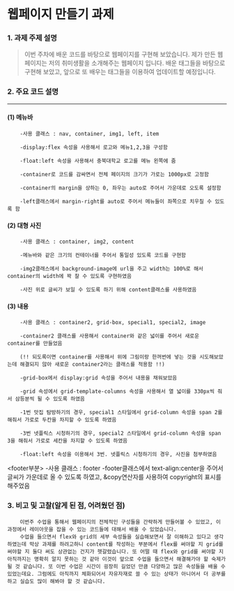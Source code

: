 # 웹페이지 만들기 과제
### 1. 과제 주제 설명
> 이번 주차에 배운 코드를 바탕으로 웹페이지를 구현해 보았습니다. 제가 만든 웹페이지는 저의 취미생활을 소개해주는 웹페이지 입니다. 배운 태그들을 바탕으로 구현해 보았고, 앞으로 또 배우는 태그들을 이용하여 업데이트할 예정입니다. 
### 2. 주요 코드 설명
-------------------------------------------------------------------

 #### (1) 메뉴바

        -사용 클래스 : nav, container, img1, left, item

        -display:flex 속성을 사용해서 로고와 메뉴1,2,3을 구성함

        -float:left 속성을 사용해서 충북대학교 로고를 메뉴 왼쪽에 줌

        -container로 코드를 감싸면서 전체 페이지의 크기가 가로는 1000px로 고정함

        -container의 margin을 상하는 0, 좌우는 auto로 주어서 가운데로 오도록 설정함

        -left클래스에서 margin-right를 auto로 주어서 메뉴들이 좌쪽으로 치우칠 수 있도록 함


  #### (2) 대형 사진

        -사용 클래스 : container, img2, content

        -메뉴바와 같은 크기의 컨테이너를 주어서 통일성 있도록 코드를 구현함

        -img2클래스에서 background-image에 url을 주고 width는 100%로 해서 container의 width에 꽉 찰 수 있도록 구현하였음

        -사진 위로 글씨가 보일 수 있도록 하기 위해 content클래스를 사용하였음


#### (3) 내용

        -사용 클래스 : container2, grid-box, special1, special2, image

        -container2 클래스를 사용해서 container와 같은 넓이를 주어서 새로운 container를 만들었음

        (!! 되도록이면 container를 사용해서 위에 그림이랑 한꺼번에 넣는 것을 시도해보았는데 해결되지 않아 새로운 container2라는 클래스를 적용함 !!)

        -grid-box에서 display:grid 속성을 주어서 내용을 채워보았음

        -grid 속성에서 grid-template-columns 속성을 사용해서 열 넓이를 330px씩 줘서 삼등분씩 될 수 있도록 하였음

        -1번 맛집 탐방하기의 경우, special1 스타일에서 grid-column 속성을 span 2를 해줘서 가로로 두칸을 차지할 수 있도록 하였음

        -3번 넷플릭스 시청하기의 경우, special2 스타일에서 grid-column 속성을 span 3을 해줘서 가로로 세칸을 차지할 수 있도록 하였음

        -float:left 속성을 이용해서 3번. 넷플릭스 시청하기의 경우, 사진을 첨부하였음


 <footer부분>
        -사용 클래스 : footer 
        -footer클래스에서 text-align:center을 주어서 글씨가 가운데로 올 수 있도록 하였고, &copy연산자를 사용하여 copyright의 표시를 해주었음



### 3. 비고 및 고찰(알게 된 점, 어려웠던 점)
        이번주 수업을 통해서 웹페이지의 전체적인 구성들을 간략하게 만들어볼 수 있었고, 이 과정에서 레이아웃을 잡을 수 있는 코드들에 대해서 배울 수 있었습니다. 
        수업을 들으면서 flex와 grid의 세부 속성들을 실습해보면서 잘 이해하고 있다고 생각하였는데 막상 과제를 하려고하니 content를 작성하는 부분에서 flex를 써야할 지 grid를 써야할 지 둘다 써도 상관없는 건지가 헷갈렸습니다. 또 어떨 때 flex와 grid를 써야할 지 아직까지는 명확히 알지 못하는 것 같아 이것이 앞으로 수업을 들으면서 해결해가야 할 숙제가 될 것 같습니다. 또 이번 수업은 시간이 굉장히 길었던 만큼 다양하고 많은 속성들을 배울 수 있었는데요. 그럼에도 아직까지 체화되어서 자유자재로 쓸 수 있는 상태가 아니어서 더 공부를 하고 실습도 많이 해봐야 할 것 같습니다.
